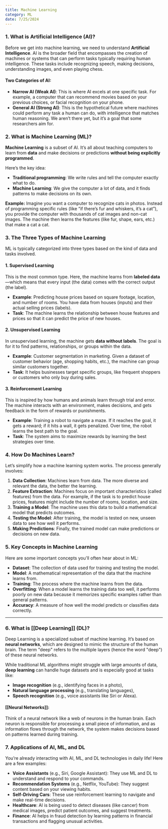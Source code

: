 ```yaml
---
title: Machine Learning
category: ML
date: 7/25/2024
---
```


### **1. What is Artificial Intelligence (AI)?**

Before we get into machine learning, we need to understand **Artificial Intelligence**. AI is the broader field that encompasses the creation of machines or systems that can perform tasks typically requiring human intelligence. These tasks include recognizing speech, making decisions, understanding images, and even playing chess.
#### Two Categories of AI:
- **Narrow AI (Weak AI)**: This is where AI excels at one specific task. For example, a computer that can recommend movies based on your previous choices, or facial recognition on your phone.
- **General AI (Strong AI)**: This is the hypothetical future where machines could perform any task a human can do, with intelligence that matches human reasoning. We aren’t there yet, but it’s a goal that some researchers aim for.

### **2. What is Machine Learning (ML)?**

**Machine Learning** is a subset of AI. It’s all about teaching computers to learn from **data** and make decisions or predictions **without being explicitly programmed**. 

Here’s the key idea: 
- **Traditional programming**: We write rules and tell the computer exactly what to do.
- **Machine Learning**: We give the computer a lot of data, and it finds patterns to make decisions on its own.

**Example:** Imagine you want a computer to recognize cats in photos. Instead of programming specific rules (like “if there’s fur and whiskers, it’s a cat”), you provide the computer with thousands of cat images and non-cat images. The machine then learns the features (like fur, shape, ears, etc.) that make a cat a cat.
### **3. The Three Types of Machine Learning**

ML is typically categorized into three types based on the kind of data and tasks involved.

#### 1. **Supervised Learning**
This is the most common type. Here, the machine learns from **labeled data**—which means that every input (the data) comes with the correct output (the label).
- **Example**: Predicting house prices based on square footage, location, and number of rooms. You have data from houses (inputs) and their actual selling prices (labels).
- **Task**: The machine learns the relationship between house features and prices so that it can predict the price of new houses.

#### 2. **Unsupervised Learning**
In unsupervised learning, the machine gets **data without labels**. The goal is for it to find patterns, relationships, or groups within the data.
- **Example**: Customer segmentation in marketing. Given a dataset of customer behavior (age, shopping habits, etc.), the machine can group similar customers together.
- **Task**: It helps businesses target specific groups, like frequent shoppers or customers who only buy during sales.

#### 3. **Reinforcement Learning**
This is inspired by how humans and animals learn through trial and error. The machine interacts with an environment, makes decisions, and gets feedback in the form of rewards or punishments.
- **Example**: Training a robot to navigate a maze. If it reaches the goal, it gets a reward; if it hits a wall, it gets penalized. Over time, the robot learns the best path to the goal.
- **Task**: The system aims to maximize rewards by learning the best strategies over time.

### **4. How Do Machines Learn?**

Let’s simplify how a machine learning system works. The process generally involves:

1. **Data Collection**: Machines learn from data. The more diverse and relevant the data, the better the learning.
2. **Feature Extraction**: Machines focus on important characteristics (called features) from the data. For example, if the task is to predict house prices, features might include the number of rooms, location, and size.
3. **Training a Model**: The machine uses this data to build a mathematical model that predicts outcomes.
4. **Testing the Model**: After training, the model is tested on new, unseen data to see how well it performs.
5. **Making Predictions**: Finally, the trained model can make predictions or decisions on new data.

### **5. Key Concepts in Machine Learning**

Here are some important concepts you'll often hear about in ML:

- **Dataset**: The collection of data used for training and testing the model.
- **Model**: A mathematical representation of the data that the machine learns from.
- **Training**: The process where the machine learns from the data.
- **Overfitting**: When a model learns the training data too well, it performs poorly on new data because it memorizes specific examples rather than general patterns.
- **Accuracy**: A measure of how well the model predicts or classifies data correctly.

---

### **6. What is [[Deep Learning]] (DL)?**

Deep Learning is a specialized subset of machine learning. It’s based on **neural networks**, which are designed to mimic the structure of the human brain. The term "deep" refers to the multiple layers (hence the word "deep") of these neural networks.

While traditional ML algorithms might struggle with large amounts of data, **deep learning** can handle huge datasets and is especially good at tasks like:
- **Image recognition** (e.g., identifying faces in a photo),
- **Natural language processing** (e.g., translating languages),
- **Speech recognition** (e.g., voice assistants like Siri or Alexa).

#### [[Neural Networks]]:
Think of a neural network like a web of neurons in the human brain. Each neuron is responsible for processing a small piece of information, and as information flows through the network, the system makes decisions based on patterns learned during training.

### **7. Applications of AI, ML, and DL**

You’re already interacting with AI, ML, and DL technologies in daily life! Here are a few examples:
- **Voice Assistants** (e.g., Siri, Google Assistant): They use ML and DL to understand and respond to your commands.
- **Recommendation Systems** (e.g., Netflix, YouTube): They suggest content based on your viewing habits.
- **Self-Driving Cars**: These use reinforcement learning to navigate and make real-time decisions.
- **Healthcare**: AI is being used to detect diseases (like cancer) from medical images, predict patient outcomes, and suggest treatments.
- **Finance**: AI helps in fraud detection by learning patterns in financial transactions and flagging unusual activities.
